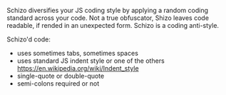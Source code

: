 
Schizo diversifies your JS coding style by applying a random coding standard across your code. Not a true obfuscator, Shizo leaves code readable, if rended in an unexpected form. Schizo is a coding anti-style.

Schizo'd code:
- uses sometimes tabs, sometimes spaces
- uses standard JS indent style or one of the others https://en.wikipedia.org/wiki/Indent_style
- single-quote or double-quote
- semi-colons required or not

